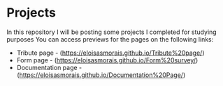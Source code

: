 # Projects 

In this repository I will be posting some projects I completed for studying purposes
You can access previews for the pages on the following links: 

* Tribute page - (https://eloisasmorais.github.io/Tribute%20page/)
* Form page - (https://eloisasmorais.github.io/Form%20survey/) 
* Documentation page - (https://eloisasmorais.github.io/Documentation%20Page/)
